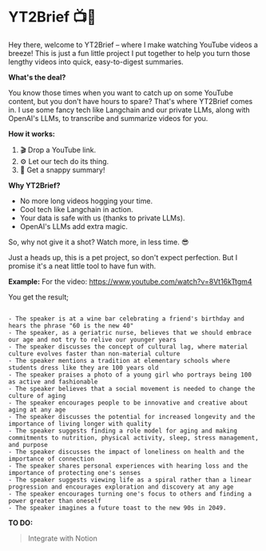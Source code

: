 # YT2Brief 📺📝

Hey there, welcome to YT2Brief – where I make watching YouTube videos a breeze! This is just a fun little project I put together to help you turn those lengthy videos into quick, easy-to-digest summaries.

**What's the deal?**

You know those times when you want to catch up on some YouTube content, but you don't have hours to spare? That's where YT2Brief comes in. I use some fancy tech like Langchain and our private LLMs, along with OpenAI's LLMs, to transcribe and summarize videos for you.

**How it works:**

1. 🎬 Drop a YouTube link.
2. ⚙️ Let our tech do its thing.
3. 📜 Get a snappy summary!

**Why YT2Brief?**

-   No more long videos hogging your time.
-   Cool tech like Langchain in action.
-   Your data is safe with us (thanks to private LLMs).
-   OpenAI's LLMs add extra magic.

So, why not give it a shot? Watch more, in less time. 😎

Just a heads up, this is a pet project, so don't expect perfection. But I promise it's a neat little tool to have fun with.



**Example:**
For the video: https://www.youtube.com/watch?v=8Vt16kTtgm4

You get the result;
```text

- The speaker is at a wine bar celebrating a friend's birthday and hears the phrase "60 is the new 40"
- The speaker, as a geriatric nurse, believes that we should embrace our age and not try to relive our younger years
- The speaker discusses the concept of cultural lag, where material culture evolves faster than non-material culture
- The speaker mentions a tradition at elementary schools where students dress like they are 100 years old
- The speaker praises a photo of a young girl who portrays being 100 as active and fashionable
- The speaker believes that a social movement is needed to change the culture of aging
- The speaker encourages people to be innovative and creative about aging at any age
- The speaker discusses the potential for increased longevity and the importance of living longer with quality
- The speaker suggests finding a role model for aging and making commitments to nutrition, physical activity, sleep, stress management, and purpose
- The speaker discusses the impact of loneliness on health and the importance of connection
- The speaker shares personal experiences with hearing loss and the importance of protecting one's senses
- The speaker suggests viewing life as a spiral rather than a linear progression and encourages exploration and discovery at any age
- The speaker encourages turning one's focus to others and finding a power greater than oneself
- The speaker imagines a future toast to the new 90s in 2049.
```

**TO DO:**
> Integrate with Notion
